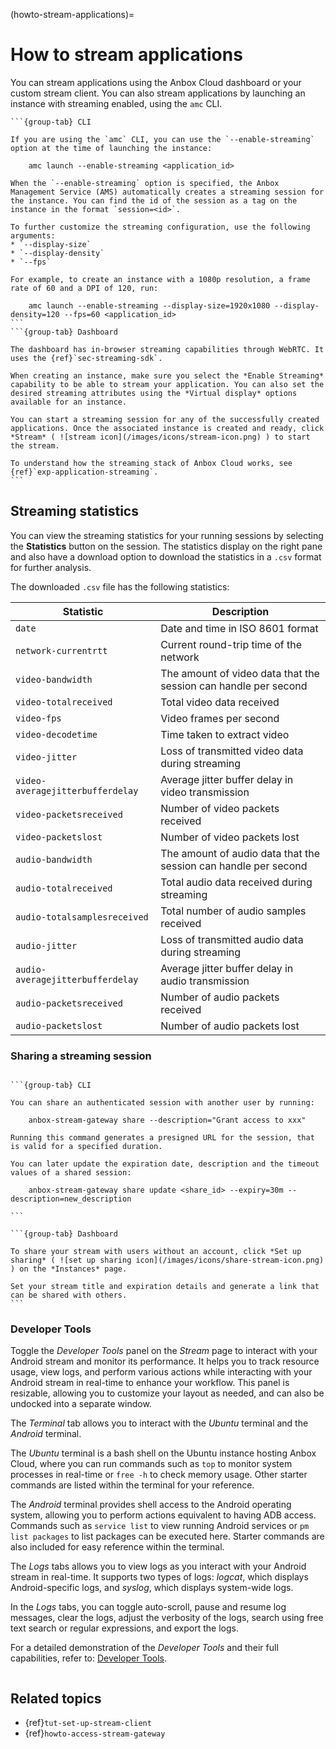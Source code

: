 (howto-stream-applications)=
# How to stream applications

You can stream applications using the Anbox Cloud dashboard or your custom stream client. You can also stream applications by launching an instance with streaming enabled, using the `amc` CLI.

````{tabs}
```{group-tab} CLI

If you are using the `amc` CLI, you can use the `--enable-streaming` option at the time of launching the instance:

    amc launch --enable-streaming <application_id>

When the `--enable-streaming` option is specified, the Anbox Management Service (AMS) automatically creates a streaming session for the instance. You can find the id of the session as a tag on the instance in the format `session=<id>`.

To further customize the streaming configuration, use the following arguments:
* `--display-size`
* `--display-density`
* `--fps`

For example, to create an instance with a 1080p resolution, a frame rate of 60 and a DPI of 120, run:

    amc launch --enable-streaming --display-size=1920x1080 --display-density=120 --fps=60 <application_id>
```
```{group-tab} Dashboard

The dashboard has in-browser streaming capabilities through WebRTC. It uses the {ref}`sec-streaming-sdk`.

When creating an instance, make sure you select the *Enable Streaming* capability to be able to stream your application. You can also set the desired streaming attributes using the *Virtual display* options available for an instance.

You can start a streaming session for any of the successfully created applications. Once the associated instance is created and ready, click *Stream* ( ![stream icon](/images/icons/stream-icon.png) ) to start the stream.

To understand how the streaming stack of Anbox Cloud works, see {ref}`exp-application-streaming`.
```
````

## Streaming statistics

You can view the streaming statistics for your running sessions by selecting the **Statistics** button on the session. The statistics display on the right pane and also have a download option to download the statistics in a `.csv` format for further analysis.

The downloaded `.csv` file has the following statistics:

| Statistic | Description |
| --------- |------------ |
| `date` | Date and time in ISO 8601 format |
| `network-currentrtt` | Current round-trip time of the network |
| `video-bandwidth` | The amount of video data that the session can handle per second |
| `video-totalreceived` | Total video data received |
| `video-fps` | Video frames per second |
| `video-decodetime` | Time taken to extract video |
| `video-jitter` | Loss of transmitted video data during streaming |
| `video-averagejitterbufferdelay` | Average jitter buffer delay in video transmission  |
| `video-packetsreceived` | Number of video packets received |
| `video-packetslost` | Number of video packets lost |
| `audio-bandwidth` | The amount of audio data that the session can handle per second |
| `audio-totalreceived` | Total audio data received during streaming |
| `audio-totalsamplesreceived` | Total number of audio samples received |
| `audio-jitter` | Loss of transmitted audio data during streaming |
| `audio-averagejitterbufferdelay` | Average jitter buffer delay in audio transmission |
| `audio-packetsreceived` | Number of audio packets received |
| `audio-packetslost` | Number of audio packets lost |

### Sharing a streaming session


````{tabs}

```{group-tab} CLI

You can share an authenticated session with another user by running:

    anbox-stream-gateway share --description="Grant access to xxx"

Running this command generates a presigned URL for the session, that is valid for a specified duration.

You can later update the expiration date, description and the timeout values of a shared session:

    anbox-stream-gateway share update <share_id> --expiry=30m --description=new_description

```

```{group-tab} Dashboard

To share your stream with users without an account, click *Set up sharing* ( ![set up sharing icon](/images/icons/share-stream-icon.png) ) on the *Instances* page.

Set your stream title and expiration details and generate a link that can be shared with others.
```

````

### Developer Tools

Toggle the *Developer Tools* panel on the *Stream* page to interact with your Android stream and monitor its performance. It helps you to track resource usage, view logs, and perform various actions while interacting with your Android stream in real-time to enhance your workflow. This panel is resizable, allowing you to customize your layout as needed, and can also be undocked into a separate window.

The *Terminal* tab allows you to interact with the *Ubuntu* terminal and the *Android* terminal.

The *Ubuntu* terminal is a bash shell on the Ubuntu instance hosting Anbox Cloud, where you can run commands such as `top` to monitor system processes in real-time or `free -h` to check memory usage. Other starter commands are listed within the terminal for your reference.

The *Android* terminal provides shell access to the Android operating system, allowing you to perform actions equivalent to having ADB access. Commands such as `service list` to view running Android services or `pm list packages` to list packages can be executed here. Starter commands are also included for easy reference within the terminal.

The *Logs* tabs allows you to view logs as you interact with your Android stream in real-time. It supports two types of logs: *logcat*, which displays Android-specific logs, and *syslog*, which displays system-wide logs.

In the *Logs* tabs, you can toggle auto-scroll, pause and resume log messages, clear the logs, adjust the verbosity of the logs, search using free text search or regular expressions, and export the logs.

For a detailed demonstration of the *Developer Tools* and their full capabilities, refer to: [Developer Tools](https://youtu.be/M1N8pfIUjOI?t=257&si=DJsoziD0NRTrLPff).

```
````

## Related topics

* {ref}`tut-set-up-stream-client`
* {ref}`howto-access-stream-gateway`
